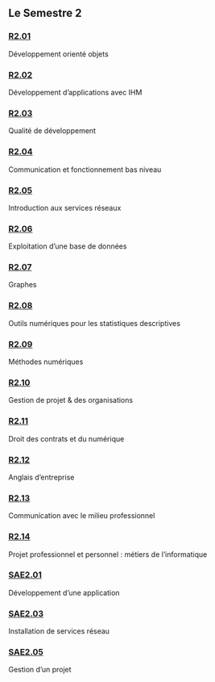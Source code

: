 ## Le Semestre 2

### [R2.01](./R2.01)
Développement orienté objets

### [R2.02](./R2.02)
Développement d’applications avec IHM

### [R2.03](./R2.03)
Qualité de développement

### [R2.04](./R2.04)
Communication et fonctionnement bas niveau

### [R2.05](./R2.05)
Introduction aux services réseaux

### [R2.06](./R2.06)
Exploitation d’une base de données

### [R2.07](./R2.07)
Graphes

### [R2.08](./R2.08)
Outils numériques pour les statistiques descriptives

### [R2.09](./R2.09)
Méthodes numériques

### [R2.10](./R2.10)
Gestion de projet & des organisations

### [R2.11](./R2.11)
Droit des contrats et du numérique

### [R2.12](./R2.12)
Anglais d’entreprise

### [R2.13](./R2.13)
Communication avec le milieu professionnel

### [R2.14](./R2.14)
Projet professionnel et personnel : métiers de l’informatique

### [SAE2.01](./SAE2.01)
Développement d’une application

### [SAE2.03](./SAE2.03)
Installation de services réseau

### [SAE2.05](./SAE2.05)
Gestion d’un projet
